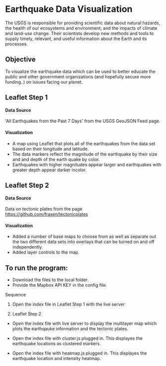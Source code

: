 # Earthquake Data Visualization

The USGS is responsible for providing scientific data about natural hazards, the health of our ecosystems and environment; and the impacts of climate and land-use change. Their scientists develop new methods and tools to supply timely, relevant, and useful information about the Earth and its processes.

## Objective
To visualize the earthquake data which can be used to better educate the public and other government organizations (and hopefully secure more funding..) on issues facing our planet.

## Leaflet Step 1
#### Data Source
'All Earthquakes from the Past 7 Days' from the USGS GeoJSON Feed page.

#### Visualization 
- A map using Leaflet that plots all of the earthquakes from the data set based on their longitude and latitude. 
- The data markers reflect the magnitude of the earthquake by their size and and depth of the earth quake by color. 
- Earthquakes with higher magnitudes appear larger and earthquakes with greater depth appear darker incolor.

## Leaflet Step 2
#### Data Source
Data on tectonic plates from the page https://github.com/fraxen/tectonicplates

#### Visualization 
- Added a number of base maps to choose from as well as separate out the two different data sets into overlays that can be turned on and off independently.
- Added layer controls to the map.


## To run the program:
- Download the files to the local folder.
- Provide the Mapbox API KEY in the config file.

Sequence
1.  Open the index file in Leaflet Step 1 with the live server

2.  Leaflet Step 2
    
- Open the index file with live server to display the multilayer map which plots the earthqauke information and the tectonic plates.

- Open the index file with cluster.js plugged in. This displayes the earthquake locations as clustered markers.

- Open the index file with heatmap.js plugged in. This displayes the earthquake location and intensity heatmap.

